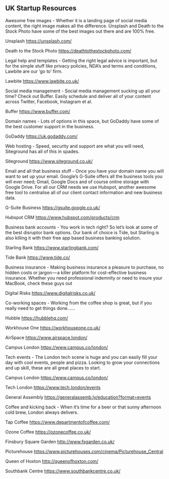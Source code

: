 ## UK Startup Resources

Awesome free images -
Whether it is a landing page of social media content, the right image makes all the difference. Unsplash and Death to the Stock Photo have some of the best images out there and are 100% free.

Unsplash https://unsplash.com/

Death to the Stock Photo https://deathtothestockphoto.com/

Legal help and templates -
Getting the right legal advice is important, but for the simple stuff like privacy policies, NDA’s and terms and conditions, Lawbite are our ‘go to’ firm.

Lawbite https://www.lawbite.co.uk/

Social media management - 
Social media management sucking up all your time? Check out Buffer. Easily schedule and deliver all of your content across Twitter, Facebook, Instagram et al.

Buffer https://www.buffer.com/

Domain names -
Lots of options in this space, but GoDaddy have some of the best customer support in the business.

GoDaddy https://uk.godaddy.com/


Web hosting -
Speed, security and support are what you will need, Siteground has all of this in spades.

Siteground https://www.siteground.co.uk/

Email and all that business stuff -
Once you have your domain name you will want to set up your email. Google’s G-Suite offers all the business tools you will ever need; Gmail, Google Docs and of course online storage with Google Drive. For all our CRM needs we use Hubspot, another awesome free tool to centralise all of our client contact information and new business data.

G-Suite Business https://gsuite.google.co.uk/

Hubspot CRM https://www.hubspot.com/products/crm

Business bank accounts -
You work in tech right? So let’s look at some of the best disruptor bank options. Our bank of choice is Tide, but Starling is also killing it with their free app based business banking solution.

Starling Bank https://www.starlingbank.com/

Tide Bank https://www.tide.co/

Business insurance -
Making business insurance a pleasure to purchase, no hidden costs or jargon — a killer platform for cost-effective business insurance. Whether you need professional indemnity or need to insure your MacBook, check these guys out

Digital Risks https://www.digitalrisks.co.uk/

Co-working spaces -
Working from the coffee shop is great, but if you really need to get things done……

Hubble https://hubblehq.com/

Workhouse One https://workhouseone.co.uk/

AirSpace https://www.airspace.london/

Campus London https://www.campus.co/london/


Tech events -
The London tech scene is huge and you can easily fill your day with cool events, people and pizza. Looking to grow your connections and up skill, these are all great places to start.

Campus London https://www.campus.co/london/

Tech London https://www.tech.london/events

General Assembly https://generalassemb.ly/education?format=events

Coffee and kicking back -
When it’s time for a beer or that sunny afternoon cold brew, London always delivers.

Tap Coffee https://www.departmentofcoffee.com/

Ozone Coffee https://ozonecoffee.co.uk/

Finsbury Square Garden http://www.fsgarden.co.uk/

Picturehouse https://www.picturehouses.com/cinema/Picturehouse_Central

Queen of Hoxton http://queenofhoxton.com/

Southbank Centre https://www.southbankcentre.co.uk/
